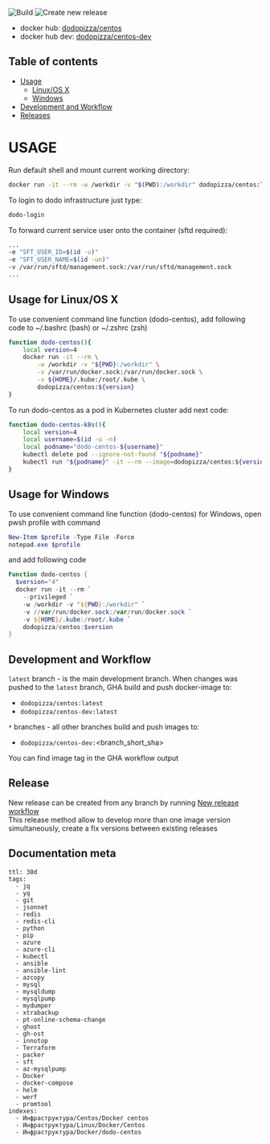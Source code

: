 ![Build](https://github.com/dodopizza/centos/workflows/Build/badge.svg?branch=latest&event=push)
![Create new release](https://github.com/dodopizza/centos/workflows/Create%20new%20release/badge.svg?event=workflow_dispatch)

* docker hub: [dodopizza/centos](https://hub.docker.com/r/dodopizza/centos)
* docker hub dev: [dodopizza/centos-dev](https://hub.docker.com/r/dodopizza/centos-dev)

## Table of contents

* [Usage](#usage)
  * [Linux/OS X](#usage-for-linuxos-x)
  * [Windows](#usage-for-windows)
* [Development and Workflow](#development-and-workflow)
* [Releases](#releases)

# USAGE

Run default shell and mount current working directory:

```bash
docker run -it --rm -w /workdir -v "$(PWD):/workdir" dodopizza/centos:TAG
```

To login to dodo infrastructure just type:

```bash
dodo-login
```

To forward current service user onto the container (sftd required):

```bash
...
-e "SFT_USER_ID=$(id -u)"
-e "SFT_USER_NAME=$(id -un)"
-v /var/run/sftd/management.sock:/var/run/sftd/management.sock
...
```

## Usage for Linux/OS X

To use convenient command line function (dodo-centos), add following code to ~/.bashrc (bash) or ~/.zshrc (zsh)

```bash
function dodo-centos(){
    local version=4
    docker run -it --rm \
        -w /workdir -v "${PWD}:/workdir" \
        -v /var/run/docker.sock:/var/run/docker.sock \
        -v ${HOME}/.kube:/root/.kube \
        dodopizza/centos:${version}
}
```

To run dodo-centos as a pod in Kubernetes cluster add next code:

```bash
function dodo-centos-k8s(){
    local version=4
    local username=$(id -u -n)
    local podname="dodo-centos-${username}"
    kubectl delete pod --ignore-not-found "${podname}"
    kubectl run "${podname}" -it --rm --image=dodopizza/centos:${version}
}
```

## Usage for Windows

To use convenient command line function (dodo-centos) for Windows, open pwsh profile with command

```powershell
New-Item $profile -Type File -Force
notepad.exe $profile
```

and add following code

```powershell
Function dodo-centos {
  $version="4"
  docker run -it --rm `
    --privileged `
    -w /workdir -v "${PWD}:/workdir" `
    -v //var/run/docker.sock:/var/run/docker.sock `
    -v ${HOME}/.kube:/root/.kube `
    dodopizza/centos:$version
}
```


## Development and Workflow

`latest` branch - is the main development branch. When changes was pushed to the `latest` branch, GHA build and push docker-image to:

* `dodopizza/centos:latest`
* `dodopizza/centos-dev:latest`

`*` branches - all other branches build and push images to:

* `dodopizza/centos-dev:`<branch_short_sha>

You can find image tag in the GHA workflow output

## Release

New release can be created from any branch by running [New release workflow](actions?query=workflow%3A%22Create+new+release%22) \
This release method allow to develop more than one image version simultaneously, create a fix versions between existing releases

## Documentation meta

```documentation
ttl: 30d
tags:
  - jq
  - yq
  - git
  - jsonnet
  - redis
  - redis-cli
  - python
  - pip
  - azure
  - azure-cli
  - kubectl
  - ansible
  - ansible-lint
  - azcopy
  - mysql
  - mysqldump
  - mysqlpump
  - mydumper
  - xtrabackup
  - pt-online-schema-change
  - ghost
  - gh-ost
  - innotop
  - Terraform
  - packer
  - sft
  - az-mysqlpump
  - Docker
  - docker-compose
  - helm
  - werf
  - promtool
indexes:
  - Инфраструктура/Centos/Docker centos
  - Инфраструктура/Linux/Docker/Centos
  - Инфраструктура/Docker/dodo-centos
```
